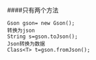 ####只有两个方法
```$xslt
Gson gson= new Gson();
转换为json
String s=gson.toJson();
Json转换为数据
Class<T> t=gson.fromJson();
```

  
